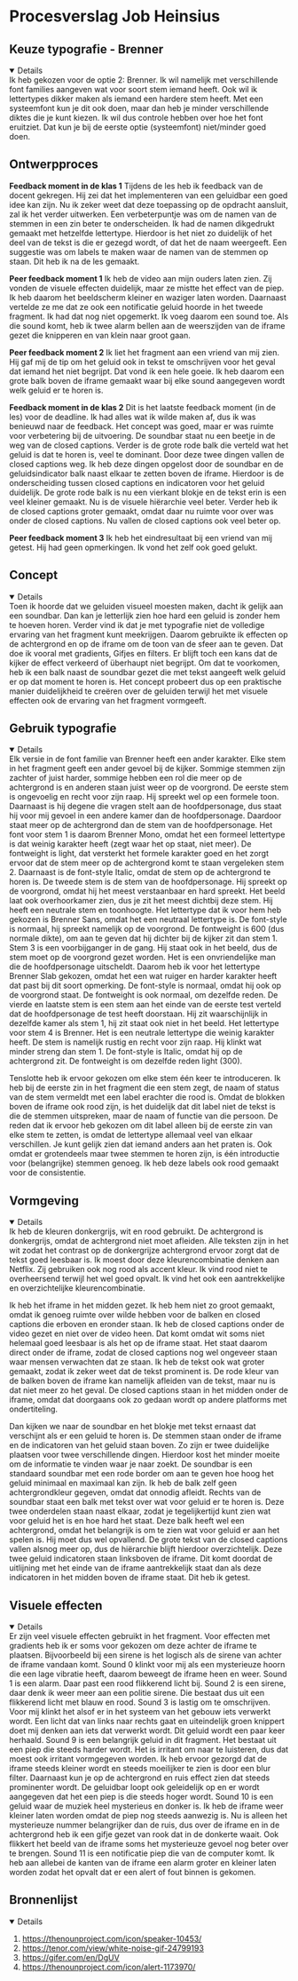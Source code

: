 # Procesverslag Job Heinsius

## Keuze typografie - Brenner
<details open>Ik heb gekozen voor de optie 2: Brenner. Ik wil namelijk met verschillende font families aangeven wat voor soort stem iemand heeft. Ook wil ik lettertypes dikker maken als iemand een hardere stem heeft. Met een systeemfont kun je dit ook doen, maar dan heb je minder verschillende diktes die je kunt kiezen. Ik wil dus controle hebben over hoe het font eruitziet. Dat kun je bij de eerste optie (systeemfont) niet/minder goed doen.</details>


## Ontwerpproces

<strong>Feedback moment in de klas 1</strong>
Tijdens de les heb ik feedback van de docent gekregen. Hij zei dat het implementeren van een geluidbar een goed idee kan zijn. Nu ik zeker weet dat deze toepassing op de opdracht aansluit, zal ik het verder uitwerken. Een verbeterpuntje was om de namen van de stemmen in een zin beter te onderscheiden. Ik had de namen dikgedrukt gemaakt met hetzelfde lettertype. Hierdoor is het niet zo duidelijk of het deel van de tekst is die er gezegd wordt, of dat het de naam weergeeft. Een suggestie was om labels te maken waar de namen van de stemmen op staan. Dit heb ik na de les gemaakt.

<strong>Peer feedback moment 1</strong>
Ik heb de video aan mijn ouders laten zien. Zij vonden de visuele effecten duidelijk, maar ze mistte het effect van de piep. Ik heb daarom het beeldscherm kleiner en waziger laten worden. Daarnaast vertelde ze me dat ze ook een notificatie geluid hoorde in het tweede fragment. Ik had dat nog niet opgemerkt. Ik voeg daarom een sound toe. Als die sound komt, heb ik twee alarm bellen aan de weerszijden van de iframe gezet die knipperen en van klein naar groot gaan. 

<strong>Peer feedback moment 2</strong>
Ik liet het fragment aan een vriend van mij zien. Hij gaf mij de tip om het geluid ook in tekst te omschrijven voor het geval dat iemand het niet begrijpt. Dat vond ik een hele goeie. Ik heb daarom een grote balk boven de iframe gemaakt waar bij elke sound aangegeven wordt welk geluid er te horen is. 

<strong>Feedback moment in de klas 2</strong>
Dit is het laatste feedback moment (in de les) voor de deadline. Ik had alles wat ik wilde maken af, dus ik was benieuwd naar de feedback. Het concept was goed, maar er was ruimte voor verbetering bij de uitvoering. De soundbar staat nu een beetje in de weg van de closed captions. Verder is de grote rode balk die verteld wat het geluid is dat te horen is, veel te dominant. Door deze twee dingen vallen de closed captions weg. Ik heb deze dingen opgelost door de soundbar en de geluidsindicator balk naast elkaar te zetten boven de iframe. Hierdoor is de onderscheiding tussen closed captions en indicatoren voor het geluid duidelijk. De grote rode balk is nu een vierkant blokje en de tekst erin is een veel kleiner gemaakt. Nu is de visuele hiërarchie veel beter. Verder heb ik de closed captions groter gemaakt, omdat daar nu ruimte voor over was onder de closed captions. Nu vallen de closed captions ook veel beter op. 

<strong>Peer feedback moment 3</strong>
Ik heb het eindresultaat bij een vriend van mij getest. Hij had geen opmerkingen. Ik vond het zelf ook goed gelukt.

## Concept
<details open>Toen ik hoorde dat we geluiden visueel moesten maken, dacht ik gelijk aan een soundbar. Dan kan je letterlijk zien hoe hard een geluid is zonder hem te hoeven horen. Verder vind ik dat je met typografie niet de volledige ervaring van het fragment kunt meekrijgen. Daarom gebruikte ik effecten op de achtergrond en op de iframe om de toon van de sfeer aan te geven. Dat doe ik vooral met gradients, Gifjes en filters. Er blijft toch een kans dat de kijker de effect verkeerd of überhaupt niet begrijpt. Om dat te voorkomen, heb ik een balk naast de soundbar gezet die met tekst aangeeft welk geluid er op dat moment te horen is. Het concept probeert dus op een praktische manier duidelijkheid te creëren over de geluiden terwijl het met visuele effecten ook de ervaring van het fragment vormgeeft.</details>

## Gebruik typografie
<details open>Elk versie in de font familie van Brenner heeft een ander karakter. Elke stem in het fragment geeft een ander gevoel bij de kijker. Sommige stemmen zijn zachter of juist harder, sommige hebben een rol die meer op de achtergrond is en anderen staan juist weer op de voorgrond. De eerste stem is ongevoelig en recht voor zijn raap. Hij spreekt wel op een formele toon. Daarnaast is hij degene die vragen stelt aan de hoofdpersonage, dus staat hij voor mij gevoel in een andere kamer dan de hoofdpersonage. Daardoor staat meer op de achtergrond dan de stem van de hoofdpersonage. Het font voor stem 1 is daarom Brenner Mono, omdat het een formeel lettertype is dat weinig karakter heeft (zegt waar het op staat, niet meer). De fontweight is light, dat versterkt het formele karakter goed en het zorgt ervoor dat de stem meer op de achtergrond komt te staan vergeleken stem 2.  Daarnaast is de font-style Italic, omdat de stem op de achtergrond te horen is. De tweede stem is de stem van de hoofdpersonage. Hij spreekt op de voorgrond, omdat hij het meest verstaanbaar en hard spreekt. Het beeld laat ook overhoorkamer zien, dus je zit het meest dichtbij deze stem. Hij heeft een neutrale stem en toonhoogte. Het lettertype dat ik voor hem heb gekozen is Brenner Sans, omdat het een neutraal lettertype is. De font-style is normaal, hij spreekt namelijk op de voorgrond. De fontweight is 600 (dus normale dikte), om aan te geven dat hij dichter bij de kijker zit dan stem 1. Stem 3 is een voorbijganger in de gang. Hij staat ook in het beeld, dus de stem moet op de voorgrond gezet worden.  Het is een onvriendelijke man die de hoofdpersonage uitscheldt. Daarom heb ik voor het lettertype Brenner Slab gekozen, omdat het een wat ruiger en harder karakter heeft dat past bij dit soort opmerking. De font-style is normaal, omdat hij ook op de voorgrond staat. De fontweight is ook normaal, om dezelfde reden. De vierde en laatste stem is een stem aan het einde van de eerste test verteld dat de hoofdpersonage de test heeft doorstaan. Hij zit waarschijnlijk in dezelfde kamer als stem 1, hij zit staat ook niet in het beeld. Het lettertype voor stem 4 is Brenner. Het is een neutrale lettertype die weinig karakter heeft. De stem is namelijk rustig en recht voor zijn raap. Hij klinkt wat minder streng dan stem 1. De font-style is Italic, omdat hij op de achtergrond zit. De fontweight is om dezelfde reden light (300). 

Tenslotte heb ik ervoor gekozen om elke stem één keer te introduceren. Ik heb bij de eerste zin in het fragment die een stem zegt, de naam of status van de stem vermeldt met een label erachter die rood is. Omdat de blokken boven de iframe ook rood zijn, is het duidelijk dat dit label niet de tekst is die de stemmen uitspreken, maar de naam of functie van die persoon. De reden dat ik ervoor heb gekozen om dit label alleen bij de eerste zin van elke stem te zetten, is omdat de lettertype allemaal veel van elkaar verschillen. Je kunt gelijk zien dat iemand anders aan het praten is. Ook omdat er grotendeels maar twee stemmen te horen zijn, is één introductie voor (belangrijke) stemmen genoeg. Ik heb deze labels ook rood gemaakt voor de consistentie.</details>

## Vormgeving
<details open>Ik heb de kleuren donkergrijs, wit en rood gebruikt. De achtergrond is donkergrijs, omdat de achtergrond niet moet afleiden. Alle teksten zijn in het wit zodat het contrast op de donkergrijze achtergrond ervoor zorgt dat de tekst goed leesbaar is. Ik moest door deze kleurencombinatie denken aan Netflix. Zij gebruiken ook nog rood als accent kleur. Ik vind rood niet te overheersend terwijl het wel goed opvalt. Ik vind het ook een aantrekkelijke en overzichtelijke kleurencombinatie. 

Ik heb het iframe in het midden gezet. Ik heb hem niet zo groot gemaakt, omdat ik genoeg ruimte over wilde hebben voor de balken en closed captions die erboven en eronder staan. Ik heb de closed captions onder de video gezet en niet over de video heen. Dat komt omdat wit soms niet helemaal goed leesbaar is als het op de iframe staat. Het staat daarom direct onder de iframe, zodat de closed captions nog wel ongeveer staan waar mensen verwachten dat ze staan. Ik heb de tekst ook wat groter gemaakt, zodat ik zeker weet dat de tekst prominent is. De rode kleur van de balken boven de iframe kan namelijk afleiden van de tekst, maar nu is dat niet meer zo het geval. De closed captions staan in het midden onder de iframe, omdat dat doorgaans ook zo gedaan wordt op andere platforms met ondertiteling. 

Dan kijken we naar de soundbar en het blokje met tekst ernaast dat verschijnt als er een geluid te horen is. De stemmen staan onder de iframe en de indicatoren van het geluid staan boven. Zo zijn er twee duidelijke plaatsen voor twee verschillende dingen. Hierdoor kost het minder moeite om de informatie te vinden waar je naar zoekt. De soundbar is een standaard soundbar met een rode border om aan te geven hoe hoog het geluid minimaal en  maximaal kan zijn. Ik heb de balk zelf geen achtergrondkleur gegeven, omdat dat onnodig afleidt. Rechts van de soundbar staat een balk met tekst over wat voor geluid er te horen is. Deze twee onderdelen staan naast elkaar, zodat je tegelijkertijd kunt zien wat voor geluid het is en hoe hard het staat. Deze balk heeft wel een achtergrond, omdat het belangrijk is om te zien wat voor geluid er aan het spelen is. Hij moet dus wel opvallend. De grote tekst van de closed captions vallen alsnog meer op, dus de hiërarchie blijft hierdoor overzichtelijk. Deze twee geluid indicatoren staan linksboven de iframe. Dit komt doordat de uitlijning met het einde van de iframe aantrekkelijk staat dan als deze indicatoren in het midden boven de iframe staat. Dit heb ik getest.</details>

## Visuele effecten
<details open>Er zijn veel visuele effecten gebruikt in het fragment. Voor effecten met gradients heb ik er soms voor gekozen om deze achter de iframe te plaatsen. Bijvoorbeeld bij een sirene is het logisch als de sirene van achter de iframe vandaan komt. Sound 0 klinkt voor mij als een mysterieuze hoorn die een lage vibratie heeft, daarom beweegt de iframe heen en weer. Sound 1 is een alarm. Daar past een rood flikkerend licht bij. Sound 2 is een sirene, daar denk ik weer meer aan een politie sirene. Die bestaat dus uit een flikkerend licht met blauw en rood. Sound 3 is lastig om te omschrijven. Voor mij klinkt het alsof er in het systeem van het gebouw iets verwerkt wordt. Een licht dat van links naar rechts gaat en uiteindelijk groen knippert doet mij denken aan iets dat verwerkt wordt. Dit geluid wordt een paar keer herhaald. Sound 9 is een belangrijk geluid in dit fragment. Het bestaat uit een piep die steeds harder wordt. Het is irritant om naar te luisteren, dus dat moest ook irritant vormgegeven worden. Ik heb ervoor gezorgd dat de iframe steeds kleiner wordt en steeds moeilijker te zien is door een blur filter. Daarnaast kun je op de achtergrond en ruis effect zien dat steeds prominenter wordt. De geluidbar loopt ook geleidelijk op en er wordt aangegeven dat het een piep is die steeds hoger wordt. Sound 10 is een geluid waar de muziek heel mysterieus en donker is. Ik heb de iframe weer kleiner laten worden omdat de piep nog steeds aanwezig is. Nu is alleen het mysterieuze nummer belangrijker dan de ruis, dus over de iframe en in de achtergrond heb ik een gifje gezet van rook dat in de donkerte waait. Ook flikkert het beeld van de iframe soms het mysterieuze gevoel nog beter over te brengen. Sound 11 is een notificatie piep die van de computer komt. Ik heb aan allebei de kanten van de iframe een alarm groter en kleiner laten worden zodat het opvalt dat er een alert of fout binnen is gekomen.</details>







## Bronnenlijst

<details open>

1. https://thenounproject.com/icon/speaker-10453/
2. https://tenor.com/view/white-noise-gif-24799193
3. https://gifer.com/en/DgUV
4. https://thenounproject.com/icon/alert-1173970/

</details>
